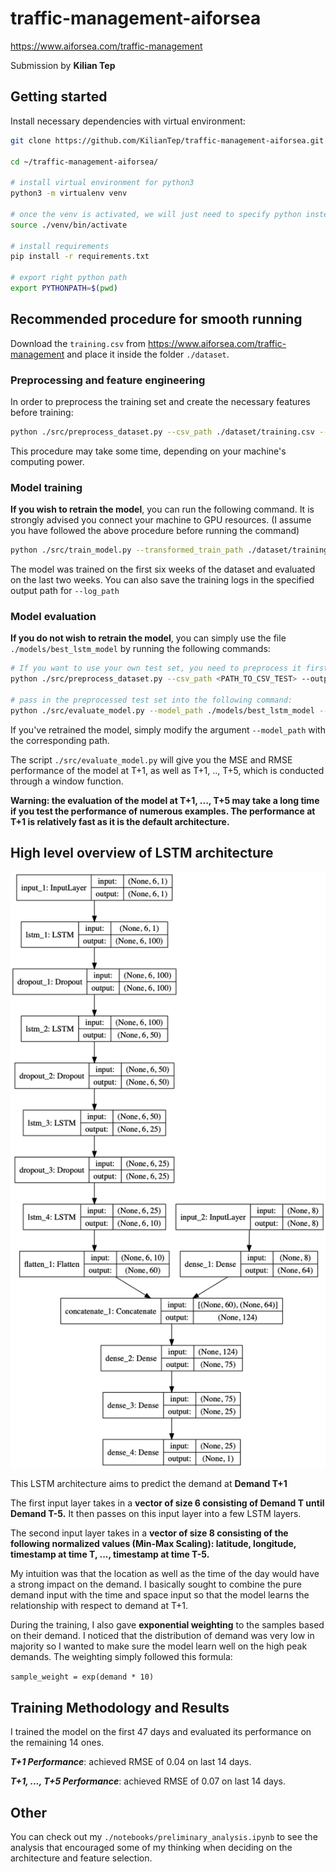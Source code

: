 # traffic-management-aiforsea
https://www.aiforsea.com/traffic-management

Submission by **Kilian Tep**

## Getting started
Install necessary dependencies with virtual environment:
```bash
git clone https://github.com/KilianTep/traffic-management-aiforsea.git

cd ~/traffic-management-aiforsea/

# install virtual environment for python3
python3 -m virtualenv venv

# once the venv is activated, we will just need to specify python instead of python3
source ./venv/bin/activate

# install requirements
pip install -r requirements.txt

# export right python path
export PYTHONPATH=$(pwd)
```

## Recommended procedure for smooth running
Download the `training.csv` from https://www.aiforsea.com/traffic-management and 
place it inside the folder `./dataset`.

### Preprocessing and feature engineering
In order to preprocess the training set and create the necessary features before training:
```bash
python ./src/preprocess_dataset.py --csv_path ./dataset/training.csv --output_path ./dataset
```
This procedure may take some time, depending on your machine's computing power.

### Model training
**If you wish to retrain the model**, you can run the following command. It is strongly advised you connect your machine
to GPU resources. (I assume you have followed the above procedure before running the command) 
```bash
python ./src/train_model.py --transformed_train_path ./dataset/training.csv_transformed.snappy.parquet --output_model_path ./models --epochs 30 --batch_size 128 --log_path ./src/logs
```
The model was trained on the first six weeks of the dataset and evaluated on the last two weeks.
You can also save the training logs in the specified output path for `--log_path`

### Model evaluation
**If you do not wish to retrain the model**, you can simply use the file `./models/best_lstm_model` by running the following commands:
```bash
# If you want to use your own test set, you need to preprocess it first:
python ./src/preprocess_dataset.py --csv_path <PATH_TO_CSV_TEST> --output_path ./dataset

# pass in the preprocessed test set into the following command:
python ./src/evaluate_model.py --model_path ./models/best_lstm_model --transformed_test_df_path ./dataset/<PATH_TO_CSV_TEST>_transformed.snappy.parquet 
```
If you've retrained the model, simply modify the argument `--model_path` with the corresponding path.

The script `./src/evaluate_model.py` will give you the MSE and RMSE performance of the model at T+1, as well as T+1, .., T+5, 
which is conducted through a window function.

**Warning: the evaluation of the model at T+1, ..., T+5 may take a long time if you test the performance of numerous 
examples. The performance at T+1 is relatively fast as it is the default architecture.**

## High level overview of LSTM architecture
![Model Architecture](model.png)

This LSTM architecture aims to predict the demand at **Demand T+1**

The first input layer takes in a **vector of size 6 consisting of Demand T until Demand T-5.**
It then passes on this input layer into a few LSTM layers.

The second input layer takes in a **vector of size 8 consisting of the following normalized values (Min-Max Scaling):
latitude, longitude, timestamp at time T, ..., timestamp at time T-5.**

My intuition was that the location as well as the time of the day would have a strong impact on the demand. I basically
sought to combine the pure demand input with the time and space input so that the model learns the relationship with 
respect to demand at T+1.

During the training, I also gave **exponential weighting** to the samples based on their demand.
I noticed that the distribution of demand was very low in majority so I wanted to make sure the model learn well on the
high peak demands. The weighting simply followed this formula:

``
sample_weight = exp(demand * 10)
``

## Training Methodology and Results
I trained the model on the first 47 days and evaluated its performance on the 
remaining 14 ones.

***T+1 Performance***: achieved RMSE of 0.04 on last 14 days.

***T+1, ..., T+5 Performance***: achieved RMSE of 0.07 on last 14 days.

## Other
You can check out my `./notebooks/preliminary_analysis.ipynb` to see the analysis that encouraged some of my thinking
when deciding on the architecture and feature selection.